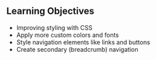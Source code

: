 ## __Learning Objectives__
- Improving styling with CSS
- Apply more custom colors and fonts
- Style navigation elements like links and buttons
- Create secondary (breadcrumb) navigation
